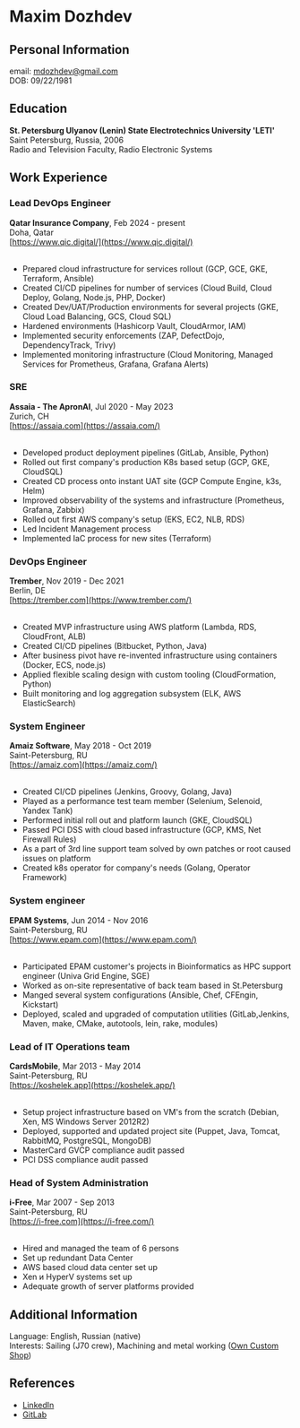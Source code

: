 # Maxim Dozhdev

## Personal Information
email: mdozhdev@gmail.com<br>
DOB: 09/22/1981

## Education
<b>St. Petersburg Ulyanov (Lenin) State Electrotechnics University 'LETI'</b><br>
Saint Petersburg, Russia, 2006<br>
Radio and Television Faculty, Radio Electronic Systems

## Work Experience
### Lead DevOps Engineer
<b>Qatar Insurance Company</b>, Feb 2024 - present<br>
Doha, Qatar<br>
[https://www.qic.digital/](https://www.qic.digital/)<br><br>

* Prepared cloud infrastructure for services rollout (GCP, GCE, GKE, Terraform, Ansible)
* Created CI/CD pipelines for number of services (Cloud Build, Cloud Deploy, Golang, Node.js, PHP, Docker)
* Created Dev/UAT/Production environments for several projects (GKE, Cloud Load Balancing, GCS, Cloud SQL)
* Hardened environments (Hashicorp Vault, CloudArmor, IAM)
* Implemented security enforcements (ZAP, DefectDojo, DependencyTrack, Trivy)
* Implemented monitoring infrastructure (Cloud Monitoring, Managed Services for Prometheus, Grafana, Grafana Alerts)

### SRE
<b>Assaia - The ApronAI</b>, Jul 2020 - May 2023<br>
Zurich, CH<br>
[https://assaia.com](https://assaia.com/)<br><br>

* Developed product deployment pipelines (GitLab, Ansible, Python)
* Rolled out first company's production K8s based setup (GCP, GKE, CloudSQL)
* Created CD process onto instant UAT site (GCP Compute Engine, k3s, Helm)
* Improved observability of the systems and infrastructure (Prometheus, Grafana, Zabbix)
* Rolled out first AWS company's setup (EKS, EC2, NLB, RDS)
* Led Incident Management process
* Implemented IaC process for new sites (Terraform)

### DevOps Engineer
<b>Trember</b>, Nov 2019 - Dec 2021<br>
Berlin, DE<br>
[https://trember.com](https://www.trember.com/)<br><br>

* Created MVP infrastructure using AWS platform (Lambda, RDS, CloudFront, ALB)
* Created CI/CD pipelines (Bitbucket, Python, Java)
* After business pivot have re-invented infrastructure using containers (Docker, ECS, node.js)
* Applied flexible scaling design with custom tooling (CloudFormation, Python)
* Built monitoring and log aggregation subsystem (ELK, AWS ElasticSearch)

### System Engineer
<b>Amaiz Software</b>, May 2018 - Oct 2019<br>
Saint-Petersburg, RU<br>
[https://amaiz.com](https://amaiz.com/)<br><br>

* Created CI/CD pipelines (Jenkins, Groovy, Golang, Java)
* Played as a performance test team member (Selenium, Selenoid, Yandex Tank)
* Performed initial roll out and platform launch (GKE, CloudSQL)
* Passed PCI DSS with cloud based infrastructure (GCP, KMS, Net Firewall Rules)
* As a part of 3rd line support team solved by own patches or root caused issues on platform
* Created k8s operator for company's needs (Golang, Operator Framework)

### System engineer
<b>EPAM Systems</b>, Jun 2014 - Nov 2016<br>
Saint-Petersburg, RU<br>
[https://www.epam.com](https://www.epam.com/)<br><br>

* Participated EPAM customer's projects in Bioinformatics as HPC support engineer (Univa Grid Engine, SGE)
* Worked as on-site representative of back team based in St.Petersburg
* Manged several system configurations (Ansible, Chef, CFEngin, Kickstart)
* Deployed, scaled and upgraded of computation utilities (GitLab,Jenkins, Maven, make, CMake, autotools, lein, rake, modules)

### Lead of IT Operations team
<b>CardsMobile</b>, Mar 2013 - May 2014<br>
Saint-Petersburg, RU<br>
[https://koshelek.app](https://koshelek.app/)<br><br>

* Setup project infrastructure based on VM's from the scratch (Debian, Xen, MS Windows Server 2012R2)
* Deployed, supported and updated project site (Puppet, Java, Tomcat, RabbitMQ, PostgreSQL, MongoDB)
* MasterCard GVCP compliance audit passed
* PCI DSS compliance audit passed

### Head of System Administration
<b>i-Free</b>, Mar 2007 - Sep 2013<br>
Saint-Petersburg, RU<br>
[https://i-free.com](https://i-free.com/)<br><br>

* Hired and managed the team of 6 persons
* Set up redundant Data Center
* AWS based cloud data center set up
* Xen и HyperV systems set up
* Adequate growth of server platforms provided

## Additional Information
Language: English, Russian (native)<br>
Interests: Sailing (J70 crew), Machining and metal working ([Own Custom Shop](https://www.instagram.com/steel_arts/))

## References
* [LinkedIn](https://www.linkedin.com/in/maximdozhdev/)
* [GitLab](https://gitlab.com/mdozhdev)
